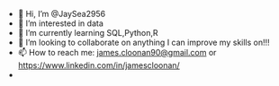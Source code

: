 - 👋 Hi, I’m @JaySea2956
- 👀 I’m interested in data 
- 🌱 I’m currently learning SQL,Python,R
- 💞️ I’m looking to collaborate on anything I can improve my skills on!!!
- 📫 How to reach me: james.cloonan90@gmail.com or https://www.linkedin.com/in/jamescloonan/
-             

<!---
JaySea2956/JaySea2956 is a ✨ special ✨ repository because its `README.md` (this file) appears on your GitHub profile.
You can click the Preview link to take a look at your changes.
--->
